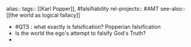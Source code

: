 alias::
tags:: [[Karl Popper]], #falsifiability
rel-projects:: #AMT
see-also:: [[the world as logical fallacy]]
- #QTS : what exactly is falsification? Popperian falsification
- Is the world the ego's attempt to falsify God's Truth?
-
